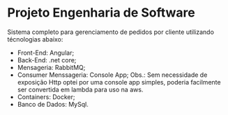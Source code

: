 # Projeto Engenharia de Software
 Sistema completo para gerenciamento de pedidos por cliente utilizando técnologias abaixo:
 - Front-End: Angular;
 - Back-End: .net core;
 - Mensageria: RabbitMQ;
 - Consumer Menssageria: Console App; Obs.: Sem necessidade de exposição Http optei por uma console app simples, poderia facilmente ser convertida em lambda para uso na aws.
 - Containers: Docker;
 - Banco de Dados: MySql.  
